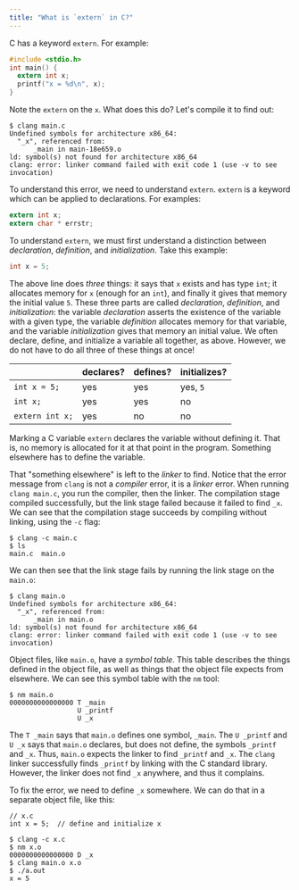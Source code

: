 ```yaml
---
title: "What is `extern` in C?"
---
```


C has a keyword `extern`.
For example:

```c
#include <stdio.h>
int main() {
  extern int x;
  printf("x = %d\n", x);
}
```

Note the `extern` on the `x`.
What does this do?
Let's compile it to find out:

```
$ clang main.c
Undefined symbols for architecture x86_64:
  "_x", referenced from:
      _main in main-18e659.o
ld: symbol(s) not found for architecture x86_64
clang: error: linker command failed with exit code 1 (use -v to see invocation)
```

To understand this error, we need to understand `extern`.
`extern` is a keyword which can be applied to declarations.
For examples:

```c
extern int x;
extern char * errstr;
```

To understand `extern`, we must first understand a distinction between _declaration_, _definition_, and _initialization_.
Take this example:

```c
int x = 5;
```

The above line does _three_ things:
it says that `x` exists and has type `int`;
it allocates memory for `x` (enough for an `int`),
and finally it gives that memory the initial value `5`.
These three parts are called _declaration_, _definition_, and _initialization_:
the variable _declaration_ asserts the existence of the variable with a given type,
the variable _definition_ allocates memory for that variable,
and the variable _initialization_ gives that memory an initial value.
We often declare, define, and initialize a variable all together, as above.
However, we do not have to do all three of these things at once!

|                 | declares?   | defines?   | initializes? |
|-----------------|-------------|------------|--------------|
| `int x = 5;`    | yes         | yes        | yes, `5`     |
| `int x;`        | yes         | yes        | no           |
| `extern int x;` | yes         | no         | no           |

Marking a C variable `extern` declares the variable without defining it.
That is, no memory is allocated for it at that point in the program.
Something elsewhere has to define the variable.

That "something elsewhere" is left to the _linker_ to find.
Notice that the error message from `clang` is not a _compiler_ error, it is a _linker_ error.
When running `clang main.c`, you run the compiler, then the linker.
The compilation stage compiled successfully, but the link stage failed because it failed to find `_x`.
We can see that the compilation stage succeeds by compiling without linking, using the `-c` flag:

```
$ clang -c main.c
$ ls
main.c	main.o
```

We can then see that the link stage fails by running the link stage on the `main.o`:

```
$ clang main.o
Undefined symbols for architecture x86_64:
  "_x", referenced from:
      _main in main.o
ld: symbol(s) not found for architecture x86_64
clang: error: linker command failed with exit code 1 (use -v to see invocation)
```

Object files, like `main.o`, have a _symbol table_.
This table describes the things defined in the object file,
as well as things that the object file expects from elsewhere.
We can see this symbol table with the `nm` tool:

```
$ nm main.o
0000000000000000 T _main
                 U _printf
                 U _x
```

The `T _main` says that `main.o` defines one symbol, `_main`.
The `U _printf` and `U _x` says that `main.o` declares, but does not define,
the symbols `_printf` and `_x`.
Thus, `main.o` expects the linker to find `_printf` and `_x`.
The `clang` linker successfully finds `_printf` by linking with the C standard library.
However, the linker does not find `_x` anywhere, and thus it complains.

To fix the error, we need to define `_x` somewhere.
We can do that in a separate object file, like this:

```
// x.c
int x = 5;  // define and initialize x
```

```
$ clang -c x.c
$ nm x.o
0000000000000000 D _x
$ clang main.o x.o
$ ./a.out
x = 5
```
